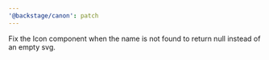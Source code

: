 ```yaml
---
'@backstage/canon': patch
---
```


Fix the Icon component when the name is not found to return null instead of an empty svg.
